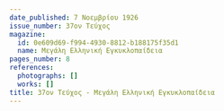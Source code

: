 ```yaml
---
date_published: 7 Νοεμβρίου 1926
issue_number: 37ον Τεύχος
magazine:
  id: 0e609d69-f994-4930-8812-b188175f35d1
  name: Μεγάλη Ελληνική Εγκυκλοπαίδεια
pages_number: 8
references:
  photographs: []
  works: []
title: 37ον Τεύχος - Μεγάλη Ελληνική Εγκυκλοπαίδεια
---
```


